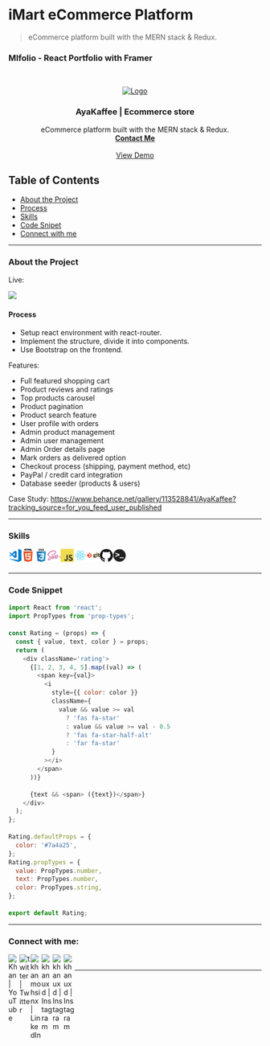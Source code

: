 # iMart eCommerce Platform

> eCommerce platform built with the MERN stack & Redux.

### MIfolio - React Portfolio with Framer

<br />
<p align="center">
  <a href="https://mifolio-react-app.vercel.app/">
    <img src="./src/assets/img/clock.svg" alt="Logo" width="120" height="120">
  </a>

  <h3 align="center">AyaKaffee | Ecommerce store </h3>

  <p align="center">
eCommerce platform built with the MERN stack & Redux. <br />
    <a href="m90khan@gmail.com"><strong>Contact Me</strong></a>
    <br />
    <br />
    <a href="https://mifolio-react-app.vercel.app/">View Demo</a>
    
   </p>
</p>

## Table of Contents

- [About the Project](#about-the-project)
- [Process](#process)
- [Skills](#skills)
- [Code Snipet](#code)
- [Connect with me](#Contact)

---

### About the Project

Live:

<img src="./frontend/public/images/header-1.png">

#### Process

- Setup react environment with react-router.
- Implement the structure, divide it into components.
- Use Bootstrap on the frontend.

Features:

- Full featured shopping cart
- Product reviews and ratings
- Top products carousel
- Product pagination
- Product search feature
- User profile with orders
- Admin product management
- Admin user management
- Admin Order details page
- Mark orders as delivered option
- Checkout process (shipping, payment method, etc)
- PayPal / credit card integration
- Database seeder (products & users)

Case Study: https://www.behance.net/gallery/113528841/AyaKaffee?tracking_source=for_you_feed_user_published

---

### Skills

[<img align="left" alt="Visual Studio Code" width="26px" src="https://raw.githubusercontent.com/github/explore/80688e429a7d4ef2fca1e82350fe8e3517d3494d/topics/visual-studio-code/visual-studio-code.png" />][youtube]
[<img align="left" alt="HTML5" width="26px" src="https://raw.githubusercontent.com/github/explore/80688e429a7d4ef2fca1e82350fe8e3517d3494d/topics/html/html.png" />][youtube]
[<img align="left" alt="CSS3" width="26px" src="https://raw.githubusercontent.com/github/explore/80688e429a7d4ef2fca1e82350fe8e3517d3494d/topics/css/css.png" />][youtube]
[<img align="left" alt="Sass" width="26px" src="https://raw.githubusercontent.com/github/explore/80688e429a7d4ef2fca1e82350fe8e3517d3494d/topics/sass/sass.png" />][youtube]
[<img align="left" alt="JavaScript" width="26px" src="https://raw.githubusercontent.com/github/explore/80688e429a7d4ef2fca1e82350fe8e3517d3494d/topics/javascript/javascript.png" />][youtube]
[<img align="left" alt="React" width="26px" src="https://raw.githubusercontent.com/github/explore/80688e429a7d4ef2fca1e82350fe8e3517d3494d/topics/react/react.png" />][youtube]

[<img align="left" alt="Git" width="26px" src="https://raw.githubusercontent.com/github/explore/80688e429a7d4ef2fca1e82350fe8e3517d3494d/topics/git/git.png" />][youtube]
[<img align="left" alt="GitHub" width="26px" src="https://raw.githubusercontent.com/github/explore/78df643247d429f6cc873026c0622819ad797942/topics/github/github.png" />][youtube]
[<img align="left" alt="Terminal" width="26px" src="https://raw.githubusercontent.com/github/explore/80688e429a7d4ef2fca1e82350fe8e3517d3494d/topics/terminal/terminal.png" />][youtube]
<br />
<br />

---

### Code Snippet

```javascript
import React from 'react';
import PropTypes from 'prop-types';

const Rating = (props) => {
  const { value, text, color } = props;
  return (
    <div className='rating'>
      {[1, 2, 3, 4, 5].map((val) => (
        <span key={val}>
          <i
            style={{ color: color }}
            className={
              value && value >= val
                ? 'fas fa-star'
                : value && value >= val - 0.5
                ? 'fas fa-star-half-alt'
                : 'far fa-star'
            }
          ></i>
        </span>
      ))}

      {text && <span> ({text})</span>}
    </div>
  );
};

Rating.defaultProps = {
  color: '#7a4a25',
};
Rating.propTypes = {
  value: PropTypes.number,
  text: PropTypes.number,
  color: PropTypes.string,
};

export default Rating;
```

---

### Connect with me:

[<img align="left" alt="Khan | YouTube" width="22px" src="https://cdn.jsdelivr.net/npm/simple-icons@v3/icons/youtube.svg" />][youtube]

[<img align="left" alt="twitter | Twitter" width="22px" src="https://cdn.jsdelivr.net/npm/simple-icons@v3/icons/twitter.svg" />][twitter]
[<img align="left" alt="khanmohsinx | LinkedIn" width="22px" src="https://cdn.jsdelivr.net/npm/simple-icons@v3/icons/linkedin.svg" />][linkedin]
[<img align="left" alt="khanuxd | Instagram" width="22px" src="https://cdn.jsdelivr.net/npm/simple-icons@v3/icons/instagram.svg" />][instagram]
[<img align="left" alt="khanuxd | Instagram" width="22px" src="https://cdn.jsdelivr.net/npm/simple-icons@3.13.0/icons/behance.svg" />][behance]
[<img align="left" alt="khanuxd | Instagram" width="22px" src="https://cdn.jsdelivr.net/npm/simple-icons@3.13.0/icons/dribbble.svg" />][dribble]
<br />

---

[youtube]: https://www.youtube.com/channel/UC96rVfdTKsjZpREnH6CaCOw
[twitter]: https://twitter.com/uxdkhan
[linkedin]: https://www.linkedin.com/in/uxdkhan
[instagram]: https://www.instagram.com/uxdkhan/
[behance]: https://www.behance.net/Khan_Mohsin
[dribble]: https://dribbble.com/uxdkhan
